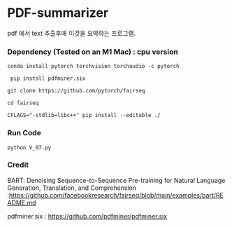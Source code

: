 # PDF-summarizer

pdf 에서 text 추출후에 이것을 요약하는 프로그램.


###  Dependency (Tested on an M1 Mac) : cpu version

``` conda install pytorch torchvision torchaudio -c pytorch ```

``` pip install pdfminer.six``` 

```git clone https://github.com/pytorch/fairseq```

```cd fairseq```

```CFLAGS="-stdlib=libc++" pip install --editable ./``` 



### Run Code 

```python V_07.py```




### Credit

BART: Denoising Sequence-to-Sequence Pre-training for Natural Language Generation, Translation, and Comprehension :https://github.com/facebookresearch/fairseq/blob/main/examples/bart/README.md

pdfminer.six  :  https://github.com/pdfminer/pdfminer.six 


